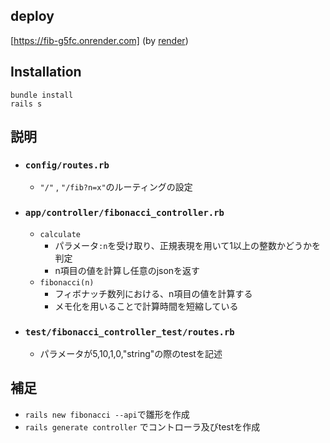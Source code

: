 ## deploy 
[https://fib-g5fc.onrender.com] (by [render](https://render.com/))

## Installation
```
bundle install
rails s
```

## 説明
- ### ```config/routes.rb```
  - ```"/"``` , ```"/fib?n=x"```のルーティングの設定
- ### ```app/controller/fibonacci_controller.rb``` 
  -  ```calculate```
      - パラメータ```:n```を受け取り、正規表現を用いて1以上の整数かどうかを判定
      - n項目の値を計算し任意のjsonを返す
  - ```fibonacci(n)```
    - フィボナッチ数列における、n項目の値を計算する
    - メモ化を用いることで計算時間を短縮している 
- ### ```test/fibonacci_controller_test/routes.rb```
  - パラメータが5,10,1,0,"string"の際のtestを記述
## 補足
- ```rails new fibonacci --api```で雛形を作成
- ```rails generate controller``` でコントローラ及びtestを作成

